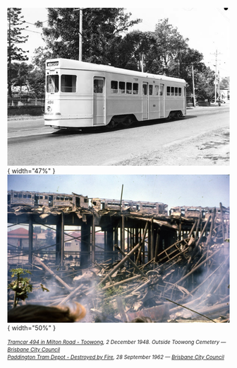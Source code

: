 ![](../assets/toowong-cemetery-tram.jpg){ width="47%" }  ![](../assets/paddington-tram-depot-fire.jpg){ width="50%" }  

*<small>[Tramcar 494 in Milton Road - Toowong](https://library-brisbane.ent.sirsidynix.net.au/client/en_AU/BrisbaneImages/search/detailnonmodal/ent:$002f$002fSD_ASSET$002f0$002fSD_ASSET:12791/one?qu=Tramcar+494+in+Milton+Road+-+Toowong&te=ASSET&lm=ALL_ASSETS), 2 December 1948. Outside Toowong Cemetery — [Brisbane City Council](https://www.brisbane.qld.gov.au)</small>* <br> *<small>[Paddington Tram Depot - Destroyed by Fire](https://library-brisbane.ent.sirsidynix.net.au/client/en_AU/BrisbaneImages/search/detailnonmodal/ent:$002f$002fSD_ASSET$002f0$002fSD_ASSET:12791/one?qu=Tramcar+494+in+Milton+Road+-+Toowong&te=ASSET&lm=ALL_ASSETS), 28 September 1962 — [Brisbane City Council](https://www.brisbane.qld.gov.au)</small>*
